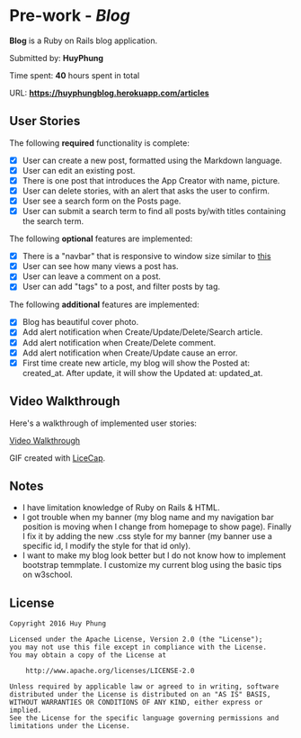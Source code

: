 # Pre-work - *Blog*

**Blog** is a Ruby on Rails blog application.

Submitted by: **HuyPhung**

Time spent: **40** hours spent in total

URL: **https://huyphungblog.herokuapp.com/articles**

## User Stories

The following **required** functionality is complete:

* [x] User can create a new post, formatted using the Markdown language.
* [x] User can edit an existing post.
* [x] There is one post that introduces the App Creator with name, picture.
* [x] User can delete stories, with an alert that asks the user to confirm.
* [x] User see a search form on the Posts page.
* [x] User can submit a search term to find all posts by/with titles containing the search term.

The following **optional** features are implemented:
* [x] There is a "navbar" that is responsive to window size similar to [this](http://v4-alpha.getbootstrap.com/examples/navbar/) 
* [x] User can see how many views a post has. 
* [x] User can leave a comment on a post.
* [x] User can add "tags" to a post, and filter posts by tag. 

The following **additional** features are implemented:

* [x] Blog has beautiful cover photo.
* [x] Add alert notification when Create/Update/Delete/Search article.
* [x] Add alert notification when Create/Delete comment.
* [x] Add alert notification when Create/Update cause an error.
* [x] First time create new article, my blog will show the Posted at: created_at. After update, it will show the Updated at: updated_at.

## Video Walkthrough 

Here's a walkthrough of implemented user stories:

[Video Walkthrough](http://i.imgur.com/eQaLuLV.gif)

GIF created with [LiceCap](http://www.cockos.com/licecap/).

## Notes

- I have limitation knowledge of Ruby on Rails & HTML.
- I got trouble when my banner (my blog name and my navigation bar position is moving when I change from homepage to show page).
  Finally I fix it by adding the new .css style for my banner (my banner use a specific id, I modify the style for that id only).
- I want to make my blog look better but I do not know how to implement bootstrap temmplate. I customize my current blog
  using the basic tips on w3school.

## License

    Copyright 2016 Huy Phung

    Licensed under the Apache License, Version 2.0 (the "License");
    you may not use this file except in compliance with the License.
    You may obtain a copy of the License at

        http://www.apache.org/licenses/LICENSE-2.0

    Unless required by applicable law or agreed to in writing, software
    distributed under the License is distributed on an "AS IS" BASIS,
    WITHOUT WARRANTIES OR CONDITIONS OF ANY KIND, either express or implied.
    See the License for the specific language governing permissions and
    limitations under the License.
